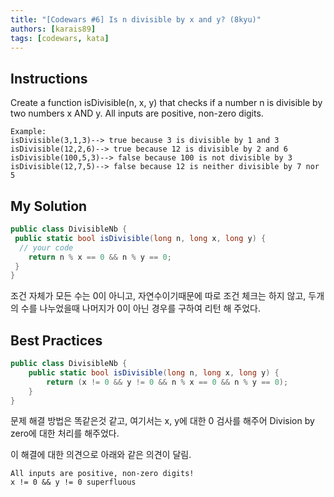 ```yaml
---
title: "[Codewars #6] Is n divisible by x and y? (8kyu)"
authors: [karais89]
tags: [codewars, kata]
---
```


## Instructions

Create a function isDivisible(n, x, y) that checks if a number n is divisible by two numbers x AND y. All inputs are positive, non-zero digits.

```
Example:
isDivisible(3,1,3)--> true because 3 is divisible by 1 and 3
isDivisible(12,2,6)--> true because 12 is divisible by 2 and 6
isDivisible(100,5,3)--> false because 100 is not divisible by 3
isDivisible(12,7,5)--> false because 12 is neither divisible by 7 nor 5
```

## My Solution

```csharp
public class DivisibleNb {
 public static bool isDivisible(long n, long x, long y) {
  // your code
    return n % x == 0 && n % y == 0;
 }
}

```

조건 자체가 모든 수는 0이 아니고, 자연수이기때문에 따로 조건 체크는 하지 않고, 두개의 수를 나누었을때 나머지가 0이 아닌 경우를 구하여 리턴 해 주었다.

## Best Practices

```csharp
public class DivisibleNb {
    public static bool isDivisible(long n, long x, long y) {
        return (x != 0 && y != 0 && n % x == 0 && n % y == 0);
    }
}
```

문제 해결 방법은 똑같은것 같고, 여기서는 x, y에 대한 0 검사를 해주어 Division by zero에 대한 처리를 해주었다. 

이 해결에 대한 의견으로 아래와 같은 의견이 달림.

```
All inputs are positive, non-zero digits!
x != 0 && y != 0 superfluous
```
